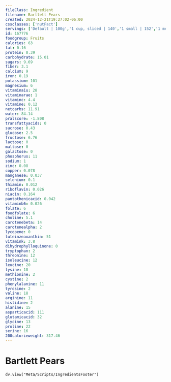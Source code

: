 ```yaml
---
fileClass: Ingredient
filename: Bartlett Pears
created: 2024-12-21T19:27:02-06:00
cssclasses: ['nutFact']
servings: ['Default | 100g','1 cup, sliced | 140','1 small | 152','1 medium | 177','1 large | 227']
id: 167776
foodgroup: Fruits
calories: 63
fat: 0.16
protein: 0.39
carbohydrate: 15.01
sugars: 9.69
fiber: 3.1
calcium: 9
iron: 0.19
potassium: 101
magnesium: 6
vitaminaiu: 28
vitaminarae: 1
vitaminc: 4.4
vitamine: 0.12
netcarbs: 11.91
water: 84.14
pralscore: -1.808
transfattyacids: 0
sucrose: 0.43
glucose: 2.5
fructose: 6.76
lactose: 0
maltose: 0
galactose: 0
phosphorus: 11
sodium: 1
zinc: 0.08
copper: 0.078
manganese: 0.037
selenium: 0.1
thiamin: 0.012
riboflavin: 0.026
niacin: 0.164
pantothenicacid: 0.042
vitaminb6: 0.026
folate: 6
foodfolate: 6
choline: 5.1
carotenebeta: 14
carotenealpha: 2
lycopene: 0
luteinzeaxanthin: 51
vitamink: 3.8
dihydrophylloquinone: 0
tryptophan: 2
threonine: 12
isoleucine: 12
leucine: 20
lysine: 18
methionine: 2
cystine: 2
phenylalanine: 11
tyrosine: 2
valine: 18
arginine: 11
histidine: 2
alanine: 15
asparticacid: 111
glutamicacid: 32
glycine: 13
proline: 22
serine: 16
200calorieweight: 317.46
---
```


# Bartlett Pears

```dataviewjs
dv.view("Meta/Scripts/IngredientsFooter")
```